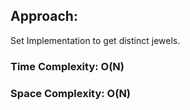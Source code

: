## Approach:
Set Implementation to get distinct jewels.
​
### Time Complexity: O(N)
### Space Complexity: O(N)